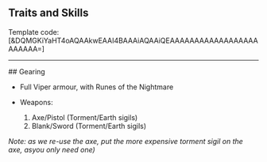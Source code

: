 ## Traits and Skills

Template code:[&DQMGKiYaHT4oAQAAkwEAAI4BAAAiAQAAiQEAAAAAAAAAAAAAAAAAAAAAAAA=]

---

<div
  data-armory-embed="skills"
  data-armory-ids="5857,5927,5836,5912,5868">
</div>

<div
  data-armory-embed="specializations"
  data-armory-ids=“6,38,29”
  data-armory-6-traits=“525,1892,505 ”
  data-armory-38-traits=“1930,2006,510”
  data-armory-29-traits=“509,470,1854”>
</div>
## Gearing

- Full Viper armour, with Runes of the Nightmare

- Weapons:
  1. Axe/Pistol (Torment/Earth sigils)
  2. Blank/Sword (Torment/Earth sigils)

_Note: as we re-use the axe, put the more expensive torment sigil on the axe, asyou only need one)_

